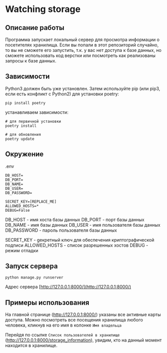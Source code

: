 # Watching storage

## Описание работы
Программа запускает локальный сервер для просмотра информации о посетителях хранилища. 
Если вы попали в этот репозиторий случайно, то вы не сможете его запустить, т.к. у вас нет
доступа к базе данных, но сможете использовать код верстки или посмотреть как реализованы запросы 
к базе данных. 


## Зависимости
Python3 должен быть уже установлен. Затем используйте pip 
(или pip3, если есть конфликт с Python2) для установки poetry:

```
pip install poetry
```
устанавливаем зависимости:

```
# для первичной установки
poetry install

# для обновления
poetry update
```
## Окружение
.env
```
DB_HOST= 
DB_PORT= 
DB_NAME= 
DB_USER= 
DB_PASSWORD= 

SECRET_KEY=[REPLACE_ME]
ALLOWED_HOSTS=*
DEBUG=False

```
DB_HOST - имя хоста базы данных
DB_PORT - порт базы данных
DB_NAME - имя базы данных
DB_USER - имя пользователя базы данных
DB_PASSWORD - пароль пользователя базы данных

SECRET_KEY - gекретный ключ для обеспечения криптографической подписи 
ALLOWED_HOSTS - список разрешенных хостов
DEBUG - режим отладки

## Запуск сервера

```
python manage.py runserver
```
Адрес сервера [http://127.0.0.1:8000/](http://127.0.0.1:8000/)

## Примеры использования

На главной странице (http://127.0.0.1:8000/) указаны все активные карты доступа. Можно посмотреть все посещения хранилища любого человека, кликнув на его имя в колонке `Имя владельца`

Перейдя по ссылке `Список пользователей в хранилище` (http://127.0.0.1:8000/storage_information),  увидим, кто на данный момент находится в хранилище.
